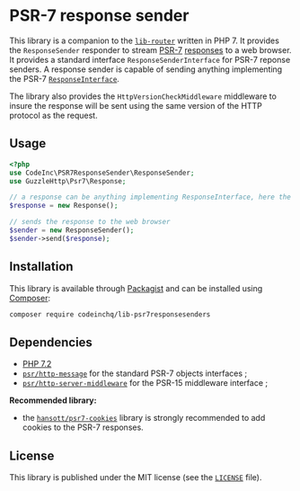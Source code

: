 # PSR-7 response sender

This library is a companion to the [`lib-router`](https://github.com/CodeIncHQ/lib-router) written in PHP 7. It provides the `ResponseSender` responder to stream [PSR-7](https://www.php-fig.org/psr/psr-7/) [responses](https://www.php-fig.org/psr/psr-7/#33-psrhttpmessageresponseinterface) to a web browser. It provides a standard interface `ResponseSenderInterface` for PSR-7 reponse senders. A response sender is capable of sending anything implementing the PSR-7 [`ResponseInterface`](https://www.php-fig.org/psr/psr-7/#33-psrhttpmessageresponseinterface).

The library also provides the `HttpVersionCheckMiddleware` middleware to insure the response will be sent using the same version of the HTTP protocol as the request.


## Usage

```php
<?php
use CodeInc\PSR7ResponseSender\ResponseSender;
use GuzzleHttp\Psr7\Response;

// a response can be anything implementing ResponseInterface, here the Guzzle implementation
$response = new Response();

// sends the response to the web browser
$sender = new ResponseSender();
$sender->send($response);
```

## Installation

This library is available through [Packagist](https://packagist.org/packages/codeinchq/lib-psr7responsesenders) and can be installed using [Composer](https://getcomposer.org/): 

```bash
composer require codeinchq/lib-psr7responsesenders
```


## Dependencies 

* [PHP 7.2](http://php.net/releases/7_2_0.php)
* [`psr/http-message`](https://packagist.org/packages/psr/http-message) for the standard PSR-7 objects interfaces ;
* [`psr/http-server-middleware`](https://packagist.org/packages/psr/http-server-middleware) for the PSR-15 middleware interface ;

**Recommended library:**
* the [`hansott/psr7-cookies`](https://packagist.org/packages/hansott/psr7-cookies) library is strongly recommended to add cookies to the PSR-7 responses.


## License 
This library is published under the MIT license (see the [`LICENSE`](https://github.com/codeinchq/lib-gui/blob/master/LICENSE) file).


